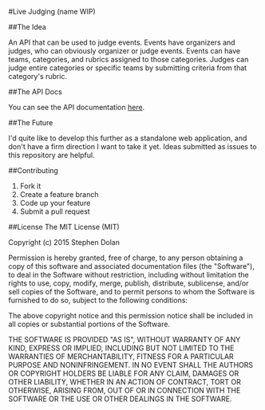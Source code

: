 #Live Judging (name WIP)

##The Idea

An API that can be used to judge events. Events have organizers and judges, who can obviously organizer or judge events. Events can have teams, categories, and rubrics assigned to those categories. Judges can judge entire categories or specific teams by submitting criteria from that category's rubric.

##The API Docs

You can see the API documentation [here](http://api.stevedolan.me).

##The Future

I'd quite like to develop this further as a standalone web application, and don't have a firm direction I want to take it yet. Ideas submitted as issues to this repository are helpful.

##Contributing

1. Fork it
2. Create a feature branch
3. Code up your feature
4. Submit a pull request

##License
The MIT License (MIT)

Copyright (c) 2015 Stephen Dolan

Permission is hereby granted, free of charge, to any person obtaining a copy
of this software and associated documentation files (the "Software"), to deal
in the Software without restriction, including without limitation the rights
to use, copy, modify, merge, publish, distribute, sublicense, and/or sell
copies of the Software, and to permit persons to whom the Software is
furnished to do so, subject to the following conditions:

The above copyright notice and this permission notice shall be included in all
copies or substantial portions of the Software.

THE SOFTWARE IS PROVIDED "AS IS", WITHOUT WARRANTY OF ANY KIND, EXPRESS OR
IMPLIED, INCLUDING BUT NOT LIMITED TO THE WARRANTIES OF MERCHANTABILITY,
FITNESS FOR A PARTICULAR PURPOSE AND NONINFRINGEMENT. IN NO EVENT SHALL THE
AUTHORS OR COPYRIGHT HOLDERS BE LIABLE FOR ANY CLAIM, DAMAGES OR OTHER
LIABILITY, WHETHER IN AN ACTION OF CONTRACT, TORT OR OTHERWISE, ARISING FROM,
OUT OF OR IN CONNECTION WITH THE SOFTWARE OR THE USE OR OTHER DEALINGS IN THE
SOFTWARE.
